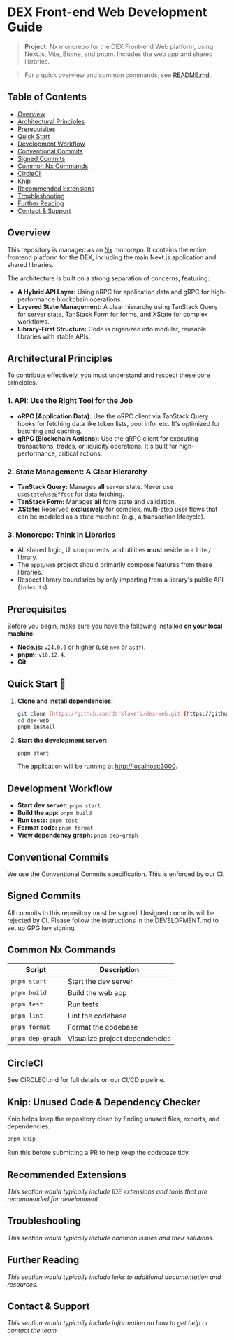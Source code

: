 # DEX Front-end Web Development Guide

> **Project:** Nx monorepo for the DEX Front-end Web platform, using Next.js, Vite, Biome, and pnpm. Includes the web app and shared libraries.

> For a quick overview and common commands, see [README.md](./README.md).

## Table of Contents

- [Overview](#overview)
- [Architectural Principles](#architectural-principles)
- [Prerequisites](#prerequisites)
- [Quick Start](#quick-start)
- [Development Workflow](#development-workflow)
- [Conventional Commits](#conventional-commits)
- [Signed Commits](#signed-commits)
- [Common Nx Commands](#common-nx-commands)
- [CircleCI](#circleci)
- [Knip](#knip)
- [Recommended Extensions](#recommended-extensions)
- [Troubleshooting](#troubleshooting)
- [Further Reading](#further-reading)
- [Contact & Support](#contact--support)

## Overview

This repository is managed as an [Nx](https://nx.dev/) monorepo. It contains the entire frontend platform for the DEX, including the main Next.js application and shared libraries.

The architecture is built on a strong separation of concerns, featuring:

- **A Hybrid API Layer:** Using oRPC for application data and gRPC for high-performance blockchain operations.
- **Layered State Management:** A clear hierarchy using TanStack Query for server state, TanStack Form for forms, and XState for complex workflows.
- **Library-First Structure:** Code is organized into modular, reusable libraries with stable APIs.

## Architectural Principles

To contribute effectively, you must understand and respect these core principles.

### 1. API: Use the Right Tool for the Job

- **oRPC (Application Data):** Use the oRPC client via TanStack Query hooks for fetching data like token lists, pool info, etc. It's optimized for batching and caching.
- **gRPC (Blockchain Actions):** Use the gRPC client for executing transactions, trades, or liquidity operations. It's built for high-performance, critical actions.

### 2. State Management: A Clear Hierarchy

- **TanStack Query:** Manages **all** server state. Never use `useState`/`useEffect` for data fetching.
- **TanStack Form:** Manages **all** form state and validation.
- **XState:** Reserved **exclusively** for complex, multi-step user flows that can be modeled as a state machine (e.g., a transaction lifecycle).

### 3. Monorepo: Think in Libraries

- All shared logic, UI components, and utilities **must** reside in a `libs/` library.
- The `apps/web` project should primarily compose features from these libraries.
- Respect library boundaries by only importing from a library's public API (`index.ts`).

## Prerequisites

Before you begin, make sure you have the following installed **on your local machine**:

- **Node.js:** `v24.0.0` or higher (use `nvm` or `asdf`).
- **pnpm:** `v10.12.4`.
- **Git**

## Quick Start 🚀

1.  **Clone and install dependencies:**
    ```sh
    git clone [https://github.com/darklakefi/dex-web.git](https://github.com/darklakefi/dex-web.git)
    cd dex-web
    pnpm install
    ```
2.  **Start the development server:**
    ```sh
    pnpm start
    ```
    The application will be running at [http://localhost:3000](http://localhost:3000).

## Development Workflow

- **Start dev server:** `pnpm start`
- **Build the app:** `pnpm build`
- **Run tests:** `pnpm test`
- **Format code:** `pnpm format`
- **View dependency graph:** `pnpm dep-graph`

## Conventional Commits

We use the Conventional Commits specification. This is enforced by our CI.

## Signed Commits

All commits to this repository must be signed. Unsigned commits will be rejected by CI. Please follow the instructions in the DEVELOPMENT.md to set up GPG key signing.

## Common Nx Commands

| Script            | Description                        |
| ----------------- | ---------------------------------- |
| `pnpm start`      | Start the dev server               |
| `pnpm build`      | Build the web app                  |
| `pnpm test`       | Run tests                          |
| `pnpm lint`       | Lint the codebase                  |
| `pnpm format`     | Format the codebase                |
| `pnpm dep-graph`  | Visualize project dependencies     |

## CircleCI

See CIRCLECI.md for full details on our CI/CD pipeline.

## Knip: Unused Code & Dependency Checker

Knip helps keep the repository clean by finding unused files, exports, and dependencies.

```bash
pnpm knip
```

Run this before submitting a PR to help keep the codebase tidy.

## Recommended Extensions

_This section would typically include IDE extensions and tools that are recommended for development._

## Troubleshooting

_This section would typically include common issues and their solutions._

## Further Reading

_This section would typically include links to additional documentation and resources._

## Contact & Support

_This section would typically include information on how to get help or contact the team._
